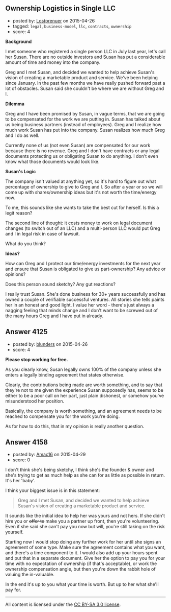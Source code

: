 ## Ownership Logistics in Single LLC

- posted by: [Lostprenuer](https://stackexchange.com/users/6208624/lostprenuer) on 2015-04-26
- tagged: `legal`, `business-model`, `llc`, `contracts`, `ownership`
- score: 4

**Background**

I met someone who registered a single person LLC in July last year, let's call her Susan. There are no outside investors and Susan has put a considerable amount of time and money into the company. 

Greg and I met Susan, and decided we wanted to help achieve Susan's vision of creating a marketable product and service. We've been helping since January. In the past few months we have really pushed forward past a lot of obstacles. Susan said she couldn't be where we are without Greg and I. 

**Dilemma**

Greg and I have been promised by Susan, in vague terms, that we are going to be compensated for the work we are putting in. Susan has talked about us being business partners (instead of employees). Greg and I realize how much work Susan has put into the company. Susan realizes how much Greg and I do as well. 

Currently none of us (not even Susan) are compensated for our work because there is no revenue. Greg and I don't have contracts or any legal documents protecting us or obligating Susan to do anything. I don't even know what those documents would look like. 

**Susan's Logic**

The company isn't valued at anything yet, so it's hard to figure out what percentage of ownership to give to Greg and I. So after a year or so we will come up with shares/ownership ideas but it's not worth the time/energy now.

To me, this sounds like she wants to take the best cut for herself. Is this a legit reason?

The second line of thought: it costs money to work on legal document changes (to switch out of an LLC) and a multi-person LLC would put Greg and I in legal risk in case of lawsuit. 

What do you think?

**Ideas?**

How can Greg and I protect our time/energy investments for the next year and ensure that Susan is obligated to give us part-ownership? Any advice or opinions? 

Does this person sound sketchy? Any gut reactions?

I really trust Susan. She's done business for 30+ years successfully and has owned a couple of verifiable successful ventures. All stories she tells paints her in an honest and good light. I value her word - there's just always a nagging feeling that minds change and I don't want to be screwed out of the many hours Greg and I have put in already. 




## Answer 4125

- posted by: [blunders](https://stackexchange.com/users/216182/blunders) on 2015-04-26
- score: 4

**Please stop working for free.** 

As you clearly know, Susan legally owns 100% of the company unless she enters a legally binding agreement that states otherwise.

Clearly, the contributions being made are worth something, and to say that they're not to me given the experience Susan supposedly has, seems to be either to be a poor call on her part, just plain dishonest, or somehow you've misunderstood her position.

Basically, the company is worth something, and an agreement needs to be reached to compensate you for the work you're doing.

As for how to do this, that in my opinion is really another question.


## Answer 4158

- posted by: [Amac16](https://stackexchange.com/users/4951349/amac16) on 2015-04-29
- score: 0

I don't think she's being sketchy, I think she's the founder & owner and she's trying to get as much help as she can for as little as possible in return.  It's her 'baby'.

I think your biggest issue is in this statement:

> Greg and I met Susan, and decided we wanted to help achieve Susan's vision of creating a marketable product and service.

It sounds like the initial idea to help her was yours and not hers. If she didn't hire you or <strike>offer to</strike> make you a partner up front, then you're volunteering.  Even if she said she can't pay you now but will, you're still taking on the risk yourself.

Starting now I would stop doing any further work for her until she signs an agreement of some type.  Make sure the agreement contains what you want, and there's a time component to it.  I would also add up your hours spent and put that in a separate document.  Give her the option to pay you for your time with no expectation of ownership (if that's acceptable), or work the ownership compensation angle, but then you're down the rabbit hole of valuing the in-valuable.

In the end it's up to you what your time is worth. But up to her what she'll pay for.



---

All content is licensed under the [CC BY-SA 3.0 license](https://creativecommons.org/licenses/by-sa/3.0/).
